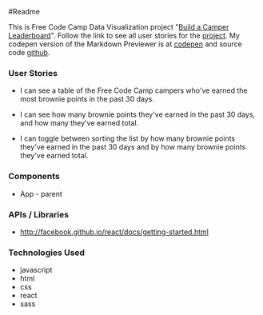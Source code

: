 ﻿#Readme

This is Free Code Camp Data Visualization project "[Build a Camper Leaderboard](https://www.freecodecamp.com/challenges/build-a-camper-leaderboard)". Follow the link
to see all user stories for the [project](https://www.freecodecamp.com/challenges/build-a-camper-leaderboard).
My codepen version of the Markdown Previewer is at [codepen](https://codepen.io/Reggie01/pen/RaBXxw) and source code [github](https://github.com/Reggie01/MarkDownConversion).

### User Stories
* I can see a table of the Free Code Camp campers who've earned the most brownie points in the past 30 days.

* I can see how many brownie points they've earned in the past 30 days, and how many they've earned total.

* I can toggle between sorting the list by how many brownie points they've earned in the past 30 days and by how many brownie points they've earned total.


### Components
  * App - parent
  
### APIs / Libraries
* http://facebook.github.io/react/docs/getting-started.html

### Technologies Used
* javascript
* html
* css
* react
* sass
